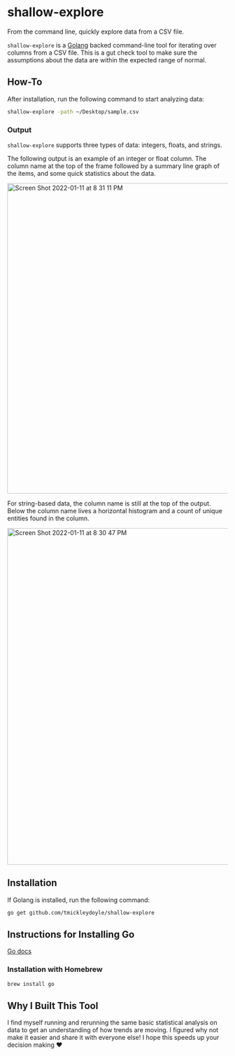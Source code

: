# shallow-explore
From the command line, quickly explore data from a CSV file.

`shallow-explore` is a [Golang](https://go.dev/) backed command-line tool for iterating over columns from a CSV file. This is a gut check tool to make sure the assumptions about the data are within the expected range of normal.

## How-To

After installation, run the following command to start analyzing data:

```bash
shallow-explore -path ~/Desktop/sample.csv
```

### Output

`shallow-explore` supports three types of data: integers, floats, and strings.

The following output is an example of an integer or float column. The column name at the top of the frame followed by a summary line graph of the items, and some quick statistics about the data.

<img width="709" alt="Screen Shot 2022-01-11 at 8 31 11 PM" src="https://user-images.githubusercontent.com/8069675/149228948-2dc71027-858e-406c-b09b-65231c9c04ca.png">

For string-based data, the column name is still at the top of the output. Below the column name lives a horizontal histogram and a count of unique entities found in the column.

<img width="769" alt="Screen Shot 2022-01-11 at 8 30 47 PM" src="https://user-images.githubusercontent.com/8069675/149228970-7cebd181-4faa-4369-886d-8e58650fca81.png">

## Installation

If Golang is installed, run the following command:

```bash
go get github.com/tmickleydoyle/shallow-explore
```

## Instructions for Installing Go

[Go docs](https://go.dev/)

### Installation with Homebrew

```bash
brew install go
```

## Why I Built This Tool

I find myself running and rerunning the same basic statistical analysis on data to get an understanding of how trends are moving. I figured why not make it easier and share it with everyone else! I hope this speeds up your decision making :heart:
